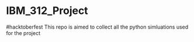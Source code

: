 # IBM_312_Project
#hacktoberfest
This repo is aimed to collect all the python simluations used for the project
